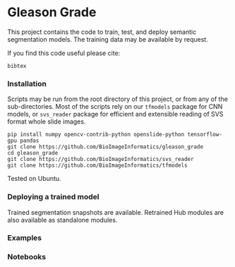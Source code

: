 # Gleason Grade

This project contains the code to train, test, and deploy semantic segmentation models.
The training data may be available by request.

If you find this code useful please cite:

```
bibtex
```

### Installation

Scripts may be run from the root directory of this project, or from any of the sub-directories.
Most of the scripts rely on our `tfmodels` package for CNN models, or `svs_reader` package for efficient and extensible reading of SVS format whole slide images.

```
pip install numpy opencv-contrib-python openslide-python tensorflow-gpu pandas
git clone https://github.com/BioImageInformatics/gleason_grade
cd gleason_grade
git clone https://github.com/BioImageInformatics/svs_reader
git clone https://github.com/BioImageInformatics/tfmodels
```

Tested on Ubuntu.


### Deploying a trained model
Trained segmentation snapshots are available.
Retrained Hub modules are also available as standalone modules.

### Examples


### Notebooks
